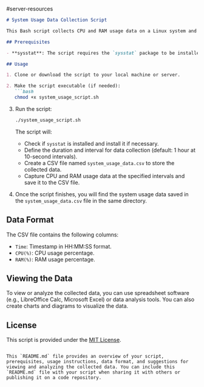 #server-resources


```markdown
# System Usage Data Collection Script

This Bash script collects CPU and RAM usage data on a Linux system and saves it to a CSV file. It uses the `sysstat` package to capture the data at regular intervals.

## Prerequisites

- **sysstat**: The script requires the `sysstat` package to be installed on your system. If it's not already installed, the script will attempt to install it using `apt-get`.

## Usage

1. Clone or download the script to your local machine or server.

2. Make the script executable (if needed):
   ```bash
   chmod +x system_usage_script.sh
   ```

3. Run the script:
   ```bash
   ./system_usage_script.sh
   ```

   The script will:
   - Check if `sysstat` is installed and install it if necessary.
   - Define the duration and interval for data collection (default: 1 hour at 10-second intervals).
   - Create a CSV file named `system_usage_data.csv` to store the collected data.
   - Capture CPU and RAM usage data at the specified intervals and save it to the CSV file.

4. Once the script finishes, you will find the system usage data saved in the `system_usage_data.csv` file in the same directory.

## Data Format

The CSV file contains the following columns:
- `Time`: Timestamp in HH:MM:SS format.
- `CPU(%)`: CPU usage percentage.
- `RAM(%)`: RAM usage percentage.

## Viewing the Data

To view or analyze the collected data, you can use spreadsheet software (e.g., LibreOffice Calc, Microsoft Excel) or data analysis tools. You can also create charts and diagrams to visualize the data.

## License

This script is provided under the [MIT License](LICENSE).
```

This `README.md` file provides an overview of your script, prerequisites, usage instructions, data format, and suggestions for viewing and analyzing the collected data. You can include this `README.md` file with your script when sharing it with others or publishing it on a code repository.
